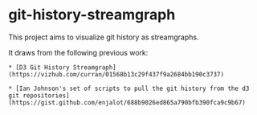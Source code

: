 # git-history-streamgraph

This project aims to visualize git history as streamgraphs.

It draws from the following previous work:

    * [D3 Git History Streamgraph](https://vizhub.com/curran/01568b13c29f437f9a2684bb190c3737)

    * [Ian Johnson's set of scripts to pull the git history from the d3 git repositories](https://gist.github.com/enjalot/688b9026ed865a790bfb390fca9c9b67)
